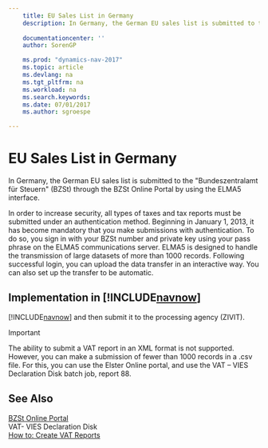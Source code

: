 ```yaml
---
    title: EU Sales List in Germany 
    description: In Germany, the German EU sales list is submitted to the "Bundeszentralamt für Steuern" (BZSt) through the BZSt Online Portal by using the ELMA5 interface.
    
    documentationcenter: ''
    author: SorenGP

    ms.prod: "dynamics-nav-2017"
    ms.topic: article
    ms.devlang: na
    ms.tgt_pltfrm: na
    ms.workload: na
    ms.search.keywords:
    ms.date: 07/01/2017
    ms.author: sgroespe

---
```

# EU Sales List in Germany
In Germany, the German EU sales list is submitted to the "Bundeszentralamt für Steuern" (BZSt) through the BZSt Online Portal by using the ELMA5 interface.  
  
 In order to increase security, all types of taxes and tax reports must be submitted under an authentication method. Beginning in January 1, 2013, it has become mandatory that you make submissions with authentication. To do so, you sign in with your BZSt number and private key using your pass phrase on the ELMA5 communications server. ELMA5 is designed to handle the transmission of large datasets of more than 1000 records. Following successful login, you can upload the data transfer in an interactive way. You can also set up the transfer to be automatic.  
  
## Implementation in [!INCLUDE[navnow](../../includes/navnow_md.md)]  
 [!INCLUDE[navnow](../../includes/navnow_md.md)] and then submit it to the processing agency (ZIVIT).  
  
> [!IMPORTANT]  
>  The ability to submit a VAT report in an XML format is not supported. However, you can make a submission of fewer than 1000 records in a .csv file. For this, you can use the Elster Online portal, and use the VAT – VIES Declaration Disk batch job, report 88.  
  
## See Also  
 [BZSt Online Portal](http://www.bzst.de)   
 VAT- VIES Declaration Disk   
 [How to: Create VAT Reports](how-to-create-vat-reports.md)